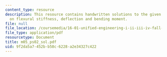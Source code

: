 ```yaml
---
content_type: resource
description: This resource contains handwritten solutions to the given problem set
  on flexural stiffness, deflection and bending moment.
file: null
file_location: /coursemedia/16-01-unified-engineering-i-ii-iii-iv-fall-2005-spring-2006/9f2da5a7452bb58c6228a2e34327c422_m05_ps02_sol.pdf
file_type: application/pdf
resourcetype: Document
title: m05_ps02_sol.pdf
uid: 9f2da5a7-452b-b58c-6228-a2e34327c422
---
```

